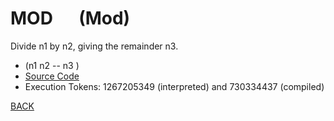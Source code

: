 # MOD &emsp; (Mod)
Divide n1 by n2, giving the remainder n3.
* (n1 n2 -- n3 )
* [Source Code](../words/core/Mod.cs)
* Execution Tokens: 1267205349 (interpreted) and 730334437 (compiled)


[BACK](builtins.md#Mod)

